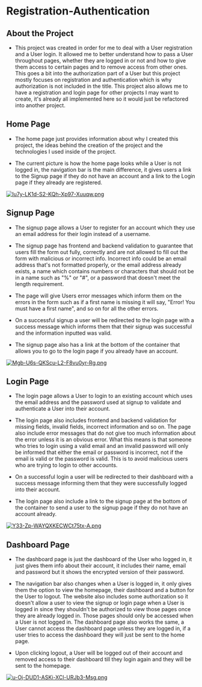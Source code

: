 # Registration-Authentication## About the Project  - This project was created in order for me to deal with a User registration and a User login. It allowed me to better understand how to pass a User throughout pages, whether they are logged in or not and how to give them access to certain pages and to remove access from other ones. This goes a bit into the authorization part of a User but this project mostly focuses on registration and authentication which is why authorization is not included in the title. This project also allows me to have a registration and login page for other projects I may want to create, it's already all implemented here so it would just be refactored into another project.## Home Page  - The home page just provides information about why I created this project, the ideas behind the creation of the project and the technologies I used inside of the project.  - The current picture is how the home page looks while a User is not logged in, the navigation bar is the main difference, it gives users a link to the Signup page if they do not have an account and a link to the Login page if they already are registered.[![lu7y-LK1d-S2-KQh-Xp97-Xuuqw.png](https://i.postimg.cc/qqGc11PW/lu7y-LK1d-S2-KQh-Xp97-Xuuqw.png)](https://postimg.cc/wR7svQTk)## Signup Page  - The signup page allows a User to register for an account which they use an email address for their login instead of a username.  - The signup page has frontend and backend validation to guarantee that users fill the form out fully, correctly and are not allowed to fill out the form with malicious or incorrect info. Incorrect info could be an email address that's not formatted properly, or the email address already exists, a name which contains numbers or characters that should not be in a name such as "%" or "#", or a password that doesn't meet the length requirement.  - The page will give Users error messages which inform them on the errors in the form such as if a first name is missing it will say, "Error! You must have a first name", and so on for all the other errors.  - On a successful signup a user will be redirected to the login page with a success message which informs them that their signup was successful and the information inputted was valid.  - The signup page also has a link at the bottom of the container that allows you to go to the login page if you already have an account.[![Mgb-U6s-QKScu-L2-F8vu0yr-Rg.png](https://i.postimg.cc/L80znYBK/Mgb-U6s-QKScu-L2-F8vu0yr-Rg.png)](https://postimg.cc/TKgysP4C)## Login Page  - The login page allows a User to login to an existing account which uses the email address and the password used at signup to validate and authenticate a User into their account.  - The login page also includes frontend and backend validation for missing fields, invalid fields, incorrect information and so on. The page also include error messages that do not give too much information about the error unless it is an obvious error. What this means is that someone who tries to login using a valid email and an invalid password will only be informed that either the email or password is incorrect, not if the email is valid or the password is valid. This is to avoid malicious users who are trying to login to other accounts.  - On a successful login a user will be redirected to their dashboard with a success message informing them that they were successfully logged into their account.  - The login page also include a link to the signup page at the bottom of the container to send a user to the signup page if they do not have an account already.[![Y33-Zp-WAYQXKECWCt75tx-A.png](https://i.postimg.cc/GtcBMdJx/Y33-Zp-WAYQXKECWCt75tx-A.png)](https://postimg.cc/zbcXvmQy)## Dashboard Page  - The dashboard page is just the dashboard of the User who logged in, it just gives them info about their account, it includes their name, email and password but it shows the encrypted version of their password.  - The navigation bar also changes when a User is logged in, it only gives them the option to view the homepage, their dashboard and a button for the User to logout. The website also includes some authorization so it doesn't allow a user to view the signup or login page when a User is logged in since they shouldn't be authorized to view those pages once they are already logged in. Those pages should only be accessed when a User is not logged in. The dashboard page also works the same, a User cannot access the dashboard page unless they are logged in, if a user tries to access the dashboard they will just be sent to the home page.  - Upon clicking logout, a User will be logged out of their account and removed access to their dashboard till they login again and they will be sent to the homepage.[![u-Oj-DUD1-ASKi-XCl-URJb3-Msg.png](https://i.postimg.cc/J4FnXbgq/u-Oj-DUD1-ASKi-XCl-URJb3-Msg.png)](https://postimg.cc/3dgY5D34)